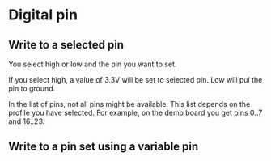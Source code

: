 # Digital pin

## <a name="write"></a>Write to a selected pin

You select high or low and the pin you want to set.

If you select high, a value of 3.3V will be set to selected pin. Low will pul the pin to ground.

In the list of pins, not all pins might be available. This list depends on the profile you have selected.
For example, on the demo board you get pins 0..7 and 16..23.

## <a name="write-pin"></a>Write to a pin set using a variable pin
